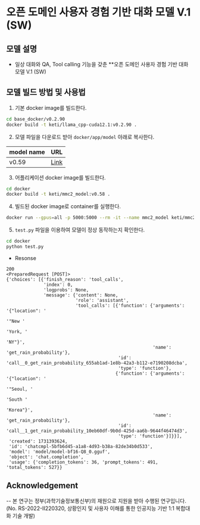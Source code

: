 # 오픈 도메인 사용자 경험 기반 대화 모델 V.1 (SW)

## 모델 설명
- 일상 대화와 QA, Tool calling 기능을 갖춘 **오픈 도메인 사용자 경험 기반 대화 모델 V.1 (SW)

## 모델 빌드 방법 및 사용법

1. 기본 docker image를 빌드한다.

```bash
cd base_docker/v0.2.90
docker build -t keti/llama_cpp-cuda12.1:v0.2.90 .
```

2. 모델 파일을 다운로드 받아 `docker/app/model` 아래로 복사한다.

| model name | URL |
| --- | --- |
| v0.59 | [Link](https://drive.google.com/file/d/1JPqgKAiMRapJpaV3exAEZPRWW757YvwY/view?usp=drive_link) |

3. 어플리케이션 docker image를 빌드한다.

```bash
cd docker
docker build -t keti/mmc2_model:v0.58 .
```

4. 빌드된 docker image로 container를 실행한다.
```bash
docker run --gpus=all -p 5000:5000 --rm -it --name mmc2_model keti/mmc2_model:v0.58
```

5. `test.py` 파일을 이용하여 모델이 정상 동작하는지 확인한다.

```bash
cd docker
python test.py
```

- Resonse
```
200
<PreparedRequest [POST]>
{'choices': [{'finish_reason': 'tool_calls',
              'index': 0,
              'logprobs': None,
              'message': {'content': None,
                          'role': 'assistant',
                          'tool_calls': [{'function': {'arguments': '{"location": '
                                                                    '"New '
                                                                    'York, '
                                                                    'NY"}',
                                                       'name': 'get_rain_probability'},
                                          'id': 'call__0_get_rain_probability_655ab1ad-1e8b-42a3-b112-e7190208dcba',
                                          'type': 'function'},
                                         {'function': {'arguments': '{"location": '
                                                                    '"Seoul, '
                                                                    'South '
                                                                    'Korea"}',
                                                       'name': 'get_rain_probability'},
                                          'id': 'call__1_get_rain_probability_10eb60df-9b0d-425d-aa6b-9644f46474d3',
                                          'type': 'function'}]}}],
 'created': 1731393624,
 'id': 'chatcmpl-5bfb6d45-a1a8-4d93-b38a-82de34b0d533',
 'model': 'model/model-bf16-Q8_0.gguf',
 'object': 'chat.completion',
 'usage': {'completion_tokens': 36, 'prompt_tokens': 491, 'total_tokens': 527}}
```


## Acknowledgement
--
본 연구는 정부(과학기술정보통신부)의 재원으로 지원을 받아 수행된 연구입니다. (No. RS-2022-II220320, 상황인지 및 사용자 이해를 통한 인공지능 기반 1:1 복합대화 기술 개발)



